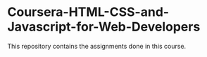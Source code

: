 # Coursera-HTML-CSS-and-Javascript-for-Web-Developers
This repository contains the assignments done in this course.
